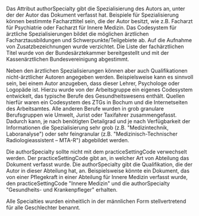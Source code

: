
Das Attribut authorSpecialty gibt die Spezialisierung des Autors an, unter der der Autor das Dokument verfasst hat. 
Beispiele für Spezialisierung können bestimmte Facharzttitel sein, die der Autor besitzt, wie z.B. Facharzt für Psychiatrie 
oder Facharzt für Innere Medizin. Das Codesystem für ärztliche Spezialisierungen bildet die möglichen ärztlichen Facharztausbildungen 
und Schwerpunkte/Teilgebiete ab. Auf die Aufnahme von Zusatzbezeichnungen wurde verzichtet. Die Liste der fachärztlichen Titel wurde 
von der Bundesärztekammer bereitgestellt und mit der Kassenärztlichen Bundesvereinigung abgestimmt.

Neben den ärztlichen Spezialisierungen können aber auch Qualifikationen nicht-ärztlicher Autoren angegeben werden. 
Beispielsweise kann es sinnvoll sein, bei einem Autor anzugeben, dass dieser Lehrer, Psychologe oder Logopäde ist. 
Hierzu wurde von der Arbeitsgruppe ein eigenes Codesystem entwickelt, das typische Berufe des Gesundheitswesens enthält. 
Quellen hierfür waren ein Codesystem des ZTGs in Bochum und die Internetseiten des Arbeitsamtes. 
Alle anderen Berufe wurden in grob granulare Berufsgruppen wie Umwelt, Jurist oder Taxifahrer zusammengefasst. 
Dadurch kann, je nach benötigten Detailgrad und je nach Verfügbarkeit der Informationen die Spezialisierung sehr grob 
(z.B. "Medizintechnik, Laboranalyse") oder sehr feingranular (z.B. "Medizinisch-Technischer Radiologieassistent – MTA-R") abgebildet werden.

Die authorSpecialty sollte nicht mit dem practiceSettingCode verwechselt werden. Der practiceSettingCode gibt an, 
in welcher Art von Abteilung das Dokument verfasst wurde. Die authorSpecialty gibt die Qualifikation, 
die der Autor in dieser Abteilung hat, an. Beispielsweise könnte ein Dokument, das von einer Pflegekraft in einer Abteilung 
für Innere Medizin verfasst wurde, den practiceSettingCode "Innere Medizin" und die authorSpecialty "Gesundheits- und Krankenpfleger" erhalten.

Alle Specialties wurden einheitlich in der männlichen Form stellvertretend für alle Geschlechter benannt.

